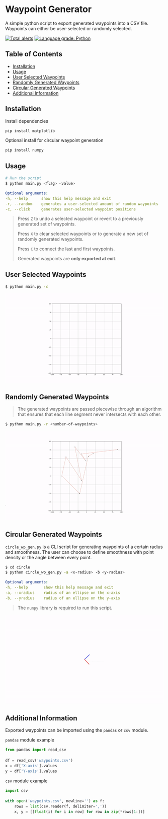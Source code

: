 # Waypoint Generator

A simple python script to export generated waypoints into a CSV file. Waypoints can either be user-selected or randomly selected.

[![Total alerts](https://img.shields.io/lgtm/alerts/g/winstxnhdw/WaypointGenerator.svg?logo=lgtm&logoWidth=18)](https://lgtm.com/projects/g/winstxnhdw/WaypointGenerator/alerts/)
[![Language grade: Python](https://img.shields.io/lgtm/grade/python/g/winstxnhdw/WaypointGenerator.svg?logo=lgtm&logoWidth=18)](https://lgtm.com/projects/g/winstxnhdw/WaypointGenerator/context:python)

## Table of Contents

- [Installation](#Installation)
- [Usage](#Usage)
- [User Selected Waypoints](#User-Selected-Waypoints)
- [Randomly Generated Waypoints](#Randomly-Generated-Waypoints)
- [Circular Generated Waypoints](#Circular-Generated-Waypoints)
- [Additional Information](#Additional-Information)

## Installation

Install dependencies

```bash
pip install matplotlib
```

Optional install for circular waypoint generation

```bash
pip install numpy
```

## Usage

```bash
# Run the script
$ python main.py <flag> <value>
```

```yaml
Optional arguments:
-h, --help      show this help message and exit
-r, --random    generates a user-selected amount of random waypoints
-c, --click     generates user-selected waypoint positions   
```

>Press `Z` to undo a selected waypoint or revert to a previously generated set of waypoints.
>
>Press `X` to clear selected waypoints or to generate a new set of randomly generated waypoints.
>
>Press `C` to connect the last and first waypoints.
>
>Generated waypoints are **only exported at exit**.

## User Selected Waypoints


```bash
$ python main.py -c
```

<div align="center">
	<img src="resources/clickgen.gif" />
</div>

## Randomly Generated Waypoints

>The generated waypoints are passed piecewise through an algorithm that ensures that each line segment never intersects with each other.
>
```bash
$ python main.py -r <number-of-waypoints>
```

<div align="center">
	<img src="resources/randgen.gif" />
</div>

## Circular Generated Waypoints

`circle_wp_gen.py` is a CLI script for generating waypoints of a certain radius and smoothness. The user can choose to define smoothness with point density or the angle between every point.

```bash
$ cd circle
$ python circle_wp_gen.py -a <x-radius> -b <y-radius>
```

```yaml
Optional arguments:
-h, --help       show this help message and exit
-a, --xradius    radius of an ellipse on the x-axis
-b, --yradius    radius of an ellipse on the y-axis 
```

> The `numpy` library is required to run this script.

<div align="center">
	<img src="resources/circlegen.gif" />
</div>

## Additional Information

Exported waypoints can be imported using the `pandas` or `csv` module.

`pandas` module example

```python
from pandas import read_csv

df = read_csv('waypoints.csv')
x = df['X-axis'].values
y = df['Y-axis'].values
```

`csv` module example

```python
import csv

with open('waypoints.csv', newline='') as f:
    rows = list(csv.reader(f, delimiter=','))
    x, y = [[float(i) for i in row] for row in zip(*rows[1:])]
```
